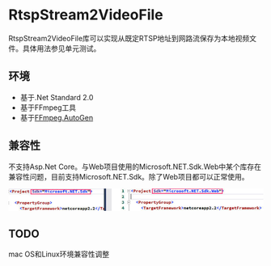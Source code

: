 # RtspStream2VideoFile

RtspStream2VideoFile库可以实现从既定RTSP地址到网路流保存为本地视频文件。具体用法参见单元测试。

## 环境
* 基于.Net Standard 2.0
* 基于FFmpeg工具
* 基于[FFmpeg.AutoGen](https://github.com/Ruslan-B/FFmpeg.AutoGen)

## 兼容性
不支持Asp.Net Core。与Web项目使用的Microsoft.NET.Sdk.Web中某个库存在兼容性问题，目前支持Microsoft.NET.Sdk。除了Web项目都可以正常使用。

![兼容性](compatibility.jpg)

## TODO
mac OS和Linux环境兼容性调整
